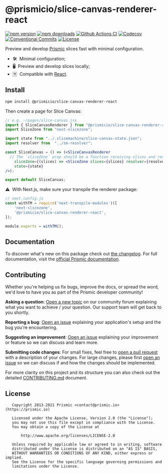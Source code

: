 <!--

Replace all on all files (README.md, CONTRIBUTING.md, bug_report.md, package.json):
- @prismicio/slice-canvas-renderer-react
- Preview and develop Prismic slices fast with minimal configuration
- prismicio/slice-canvas
- slice-canvas

-->

# @prismicio/slice-canvas-renderer-react

[![npm version][npm-version-src]][npm-version-href]
[![npm downloads][npm-downloads-src]][npm-downloads-href]
[![Github Actions CI][github-actions-ci-src]][github-actions-ci-href]
[![Codecov][codecov-src]][codecov-href]
[![Conventional Commits][conventional-commits-src]][conventional-commits-href]
[![License][license-src]][license-href]

Preview and develop [Prismic][prismic] slices fast with minimal configuration.

- 🛠 &nbsp;Minimal configuration;
- 🖥 &nbsp;Preview and develop slices locally;
- 🈂 &nbsp;Compatible with [React][react].

## Install

```bash
npm install @prismicio/slice-canvas-renderer-react
```

Then create a page for Slice Canvas:
```jsx
// e.g. ~/pages/slice-canvas.jsx
import { SliceCanvasRenderer } from "@prismicio/slice-canvas-renderer-react";
import SliceZone from "next-slicezone";

import state from "../.slicemachine/slice-canvas-state.json";
import resolver from  "../sm-resolver";

const SliceCanvas = () => (<SliceCanvasRenderer
  // The `sliceZone` prop should be a function receiving slices and rendering them using your `SliceZone` component.
	sliceZone={(slices) => <SliceZone slices={slices} resolver={resolver} />}
	state={state}
/>);

export default SliceCanvas;
```

⚠ &nbsp;With Next.js, make sure your transpile the renderer package:
```javascript
// next.config.js
const withTM = require('next-transpile-modules')([
	'next-slicezone',
	'@prismicio/slice-canvas-renderer-react',
]);

module.exports = withTM();
```

## Documentation

To discover what's new on this package check out [the changelog][changelog]. For full documentation, visit the [official Prismic documentation][prismic-docs].

## Contributing

Whether you're helping us fix bugs, improve the docs, or spread the word, we'd love to have you as part of the Prismic developer community!

**Asking a question**: [Open a new topic][forum-question] on our community forum explaining what you want to achieve / your question. Our support team will get back to you shortly.

**Reporting a bug**: [Open an issue][repo-bug-report] explaining your application's setup and the bug you're encountering.

**Suggesting an improvement**: [Open an issue][repo-feature-request] explaining your improvement or feature so we can discuss and learn more.

**Submitting code changes**: For small fixes, feel free to [open a pull request][repo-pull-requests] with a description of your changes. For large changes, please first [open an issue][repo-feature-request] so we can discuss if and how the changes should be implemented.

For more clarity on this project and its structure you can also check out the detailed [CONTRIBUTING.md][contributing] document.

## License

```
   Copyright 2013-2021 Prismic <contact@prismic.io> (https://prismic.io)

   Licensed under the Apache License, Version 2.0 (the "License");
   you may not use this file except in compliance with the License.
   You may obtain a copy of the License at

       http://www.apache.org/licenses/LICENSE-2.0

   Unless required by applicable law or agreed to in writing, software
   distributed under the License is distributed on an "AS IS" BASIS,
   WITHOUT WARRANTIES OR CONDITIONS OF ANY KIND, either express or implied.
   See the License for the specific language governing permissions and
   limitations under the License.
```

<!-- Links -->

[prismic]: https://prismic.io

<!-- TODO: Replace link with a more useful one if available -->

[prismic-docs]: https://prismic.io/docs
[changelog]: ./CHANGELOG.md
[contributing]: ./CONTRIBUTING.md
[react]: https://reactjs.org

<!-- TODO: Replace link with a more useful one if available -->

[forum-question]: https://community.prismic.io
[repo-bug-report]: https://github.com/prismicio/slice-canvas/issues/new?assignees=&labels=bug&template=bug_report.md&title=
[repo-feature-request]: https://github.com/prismicio/slice-canvas/issues/new?assignees=&labels=enhancement&template=feature_request.md&title=
[repo-pull-requests]: https://github.com/prismicio/slice-canvas/pulls

<!-- Badges -->

[npm-version-src]: https://img.shields.io/npm/v/@prismicio/slice-canvas-renderer-react/latest.svg
[npm-version-href]: https://npmjs.com/package/@prismicio/slice-canvas-renderer-react
[npm-downloads-src]: https://img.shields.io/npm/dm/@prismicio/slice-canvas-renderer-react.svg
[npm-downloads-href]: https://npmjs.com/package/@prismicio/slice-canvas-renderer-react
[github-actions-ci-src]: https://github.com/prismicio/slice-canvas/workflows/ci/badge.svg
[github-actions-ci-href]: https://github.com/prismicio/slice-canvas/actions?query=workflow%3Aci
[codecov-src]: https://img.shields.io/codecov/c/github/prismicio/slice-canvas.svg
[codecov-href]: https://codecov.io/gh/prismicio/slice-canvas
[conventional-commits-src]: https://img.shields.io/badge/Conventional%20Commits-1.0.0-yellow.svg
[conventional-commits-href]: https://conventionalcommits.org
[license-src]: https://img.shields.io/npm/l/@prismicio/slice-canvas-renderer-react.svg
[license-href]: https://npmjs.com/package/@prismicio/slice-canvas-renderer-react
